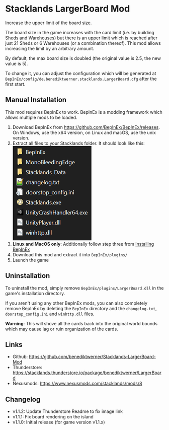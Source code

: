 # Stacklands LargerBoard Mod

Increase the upper limit of the board size.

The board size in the game increases with the card limit (i.e. by building Sheds and Warehouses) but
there is an upper limit which is reached after just 21 Sheds or 6 Warehouses (or a combination thereof).
This mod allows increasing the limit by an arbitrary amount.

By default, the max board size is doubled (the original value is 2.5, the new value is 5).

To change it, you can adjust the configuration which will be generated at `BepInEx/config/de.benediktwerner.stacklands.LargerBoard.cfg`
after the first start.

## Manual Installation
This mod requires BepInEx to work. BepInEx is a modding framework which allows multiple mods to be loaded.

1. Download BepInEx from https://github.com/BepInEx/BepInEx/releases. On Windows, use the x64 version, on Linux and macOS, use the unix version.
2. Extract all files to your Stacklands folder. It should look like this:\
![](https://raw.githubusercontent.com/benediktwerner/Stacklands-LargerBoard-Mod/master/file_structure.png)
1. **Linux and MacOS only**: Additionally follow step three from [Installing BepInEx](https://docs.bepinex.dev/articles/user_guide/installation/index.html?tabs=tabid-nix)
2. Download this mod and extract it into `BepInEx/plugins/`
3. Launch the game

## Uninstallation

To uninstall the mod, simply remove `BepInEx/plugins/LargerBoard.dll` in the game's installation directory.

If you aren't using any other BepInEx mods, you can also completely remove BepInEx by deleting the `BepInEx` directory and the `changelog.txt`, `doorstop_config.ini`
and `winhttp.dll` files.

**Warning**: This will shove all the cards back into the original world bounds which may cause lag or ruin organization of the cards.

## Links
- Github: https://github.com/benediktwerner/Stacklands-LargerBoard-Mod
- Thunderstore: https://stacklands.thunderstore.io/package/benediktwerner/LargerBoard
- Nexusmods: https://www.nexusmods.com/stacklands/mods/8

## Changelog

- v1.1.2: Update Thunderstore Readme to fix image link
- v1.1.1: Fix board rendering on the island
- v1.1.0: Initial release (for game version v1.1.x)
